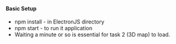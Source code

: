 #### Basic Setup 
* npm install - in ElectronJS directory 
* npm start - to run it application
* Waiting a minute or so is essential for task 2 (3D map) to load.

